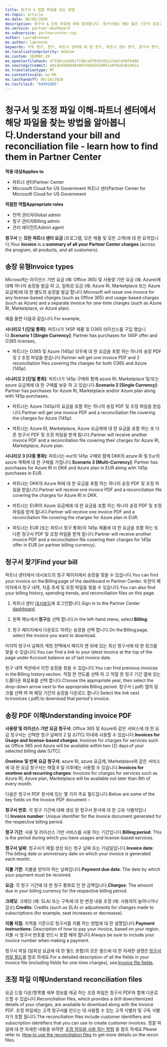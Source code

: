 ```yaml
---
title: 청구서 & 정찰 파일을 읽는 방법
ms.topic: article
ms.date: 06/05/2020
description: 청구서 & 조정 파일에 대해 알아봅니다. 청구서에는 해당 월간 기간의 프로그램, 제품 및 고객에 대 한 파트너 센터 요금이 표시 됩니다.
ms.service: partner-dashboard
ms.subservice: partnercenter-csp
author: LauraBrenner
ms.author: labrenne
keywords: 구독 청구, 청구, 파트너 센터에 대 한 청구, 파트너 센터 청구, 청구서 청구, 청구서, 파트너 센터 청구서, CSP 청구서
ms.localizationpriority: medium
ms.custom: SEOMAY.20
ms.openlocfilehash: df330ce2e66cf198ce97919c02a15eb7a50f6486
ms.sourcegitcommit: e0a1b4506840486f4bb82620051e0f6a5e81662a
ms.translationtype: MT
ms.contentlocale: ko-KR
ms.lasthandoff: 06/18/2020
ms.locfileid: "84991885"
---
```

# <a name="understand-your-bill-and-reconciliation-file---learn-how-to-find-them-in-partner-center"></a><span data-ttu-id="1571b-105">청구서 및 조정 파일 이해-파트너 센터에서 해당 파일을 찾는 방법을 알아봅니다.</span><span class="sxs-lookup"><span data-stu-id="1571b-105">Understand your bill and reconciliation file - learn how to find them in Partner Center</span></span>

<span data-ttu-id="1571b-106">**적용 대상**</span><span class="sxs-lookup"><span data-stu-id="1571b-106">**Applies to**</span></span>

- <span data-ttu-id="1571b-107">파트너 센터</span><span class="sxs-lookup"><span data-stu-id="1571b-107">Partner Center</span></span>
- <span data-ttu-id="1571b-108">Microsoft Cloud for US Government 파트너 센터</span><span class="sxs-lookup"><span data-stu-id="1571b-108">Partner Center for Microsoft Cloud for US Government</span></span>

<span data-ttu-id="1571b-109">**적절한 역할**</span><span class="sxs-lookup"><span data-stu-id="1571b-109">**Appropriate roles**</span></span>

- <span data-ttu-id="1571b-110">전역 관리자</span><span class="sxs-lookup"><span data-stu-id="1571b-110">Global admin</span></span>
- <span data-ttu-id="1571b-111">청구 관리자</span><span class="sxs-lookup"><span data-stu-id="1571b-111">Billing admin</span></span>
- <span data-ttu-id="1571b-112">관리 에이전트</span><span class="sxs-lookup"><span data-stu-id="1571b-112">Admin agent</span></span>


<span data-ttu-id="1571b-113">**청구서** 는 **모든 파트너 센터 요금** (프로그램, 모든 제품 및 모든 고객)에 대 한 요약입니다.</span><span class="sxs-lookup"><span data-stu-id="1571b-113">Your **invoice** is a **summary of all your Partner Center charges** (across the program, all products, and all customers).</span></span> 

## <a name="invoice-types"></a><span data-ttu-id="1571b-114">송장 유형</span><span class="sxs-lookup"><span data-stu-id="1571b-114">Invoice types</span></span>

<span data-ttu-id="1571b-115">Microsoft는 라이선스 기반 요금 (예: Office 365) 및 사용량 기반 요금 (예: Azure)에 대해 하나의 송장을 발급 하 고, 일회성 요금 (예: Azure RI, Marketplace 또는 Azure 요금제)에 대 한 별도의 송장을 발급 합니다.</span><span class="sxs-lookup"><span data-stu-id="1571b-115">Microsoft will issue one invoice for any license-based charges (such as Office 365) and usage-based charges (such as Azure) and a separate invoice for one-time charges (such as Azure RI, Marketplace, or Azure plan).</span></span>

<span data-ttu-id="1571b-116">예를 들면 다음과 같습니다.</span><span class="sxs-lookup"><span data-stu-id="1571b-116">For example,</span></span>  

<span data-ttu-id="1571b-117">**시나리오 1 [단일 통화]**: 파트너가 145P 제품 및 O365 라이선스를 구입 했습니다.</span><span class="sxs-lookup"><span data-stu-id="1571b-117">**Scenario 1 [Single Currency]**: Partner has purchases for 145P offer and O365 licenses,</span></span>  

- <span data-ttu-id="1571b-118">파트너는 O365 및 Azure (145p) 모두에 대 한 요금을 포함 하는 하나의 송장 PDF 및 2 조정 파일을 받습니다.</span><span class="sxs-lookup"><span data-stu-id="1571b-118">Partner will get one invoice PDF and 2 reconciliation files covering the charges for both O365 and Azure (145p).</span></span>  

<span data-ttu-id="1571b-119">**시나리오 2 [단일 통화]**: 파트너가 145p 구매와 함께 azure RI, Marketplace 및/또는 azure 요금제에 대 한 구매를 보유 하 고 있습니다.</span><span class="sxs-lookup"><span data-stu-id="1571b-119">**Scenario 2 [Single Currency]**: Partner has purchases for Azure RI, Marketplace and/or Azure plan along with 145p purchases.</span></span>

- <span data-ttu-id="1571b-120">파트너는 Azure (145p)의 요금을 포함 하는 하나의 송장 PDF 및 조정 파일을 받습니다.</span><span class="sxs-lookup"><span data-stu-id="1571b-120">Partner will get one invoice PDF and a reconciliation file covering the charges for Azure (145p).</span></span> 

- <span data-ttu-id="1571b-121">파트너는 Azure RI, Marketplace, Azure 요금제에 대 한 요금을 포함 하는 또 다른 청구서 PDF 및 조정 파일을 받게 됩니다.</span><span class="sxs-lookup"><span data-stu-id="1571b-121">Partner will receive another invoice PDF and a reconciliation file covering their charges for Azure RI, Marketplace, Azure plan.</span></span> 

<span data-ttu-id="1571b-122">**시나리오 3 [다중 통화]**: 파트너는 eur의 145p 구매와 함께 DKK의 azure RI 및 Eur의 azure 계획에 대 한 구매를 가집니다.</span><span class="sxs-lookup"><span data-stu-id="1571b-122">**Scenario 3 [Multi-Currency]**: Partner has purchases for Azure RI in DKK and Azure plan in EUR along with 145p purchases in EUR.</span></span>

- <span data-ttu-id="1571b-123">파트너는 DKK의 Azure RI에 대 한 요금을 포함 하는 하나의 송장 PDF 및 조정 파일을 받습니다.</span><span class="sxs-lookup"><span data-stu-id="1571b-123">Partner will receive one invoice PDF and a reconciliation file covering the charges for Azure RI in DKK.</span></span> 

- <span data-ttu-id="1571b-124">파트너는 EUR의 Azure 요금제에 대 한 요금을 포함 하는 하나의 송장 PDF 및 조정 파일을 받게 됩니다.</span><span class="sxs-lookup"><span data-stu-id="1571b-124">Partner will receive one invoice PDF and a reconciliation file covering the charges for Azure plan in EUR.</span></span> 

- <span data-ttu-id="1571b-125">파트너는 EUR (또는 파트너 청구 통화)의 145p 제품에 대 한 요금을 포함 하는 또 다른 청구서 PDF 및 조정 파일을 받게 됩니다.</span><span class="sxs-lookup"><span data-stu-id="1571b-125">Partner will receive another invoice PDF and a reconciliation file covering their charges for 145p offer in EUR (or partner billing currency).</span></span> 

## <a name="find-your-bill"></a><span data-ttu-id="1571b-126">청구서 찾기</span><span class="sxs-lookup"><span data-stu-id="1571b-126">Find your bill</span></span> 

<span data-ttu-id="1571b-127">파트너 센터에서 대시보드의 청구 페이지에서 송장을 찾을 수 있습니다.</span><span class="sxs-lookup"><span data-stu-id="1571b-127">You can find your invoice on the Billing page of the dashboard in Partner Center.</span></span> <span data-ttu-id="1571b-128">또한이 페이지에서 청구 내역, 지출 추세 및 조정 파일을 찾을 수 있습니다.</span><span class="sxs-lookup"><span data-stu-id="1571b-128">You can also find your billing history, spending trends, and reconciliation files on this page.</span></span> 

1. <span data-ttu-id="1571b-129">파트너 센터 [대시보드](https://partner.microsoft.com/dashboard/home)에 로그인합니다.</span><span class="sxs-lookup"><span data-stu-id="1571b-129">Sign in to the Partner Center [dashboard](https://partner.microsoft.com/dashboard/home).</span></span> 

2. <span data-ttu-id="1571b-130">왼쪽 메뉴에서 **청구**를 선택 합니다.</span><span class="sxs-lookup"><span data-stu-id="1571b-130">In the left-hand menu, select **Billing**.</span></span> 

3. <span data-ttu-id="1571b-131">청구 페이지에서 다운로드 하려는 송장을 선택 합니다.</span><span class="sxs-lookup"><span data-stu-id="1571b-131">On the Billing page, select the invoice you want to download.</span></span> 

<span data-ttu-id="1571b-132">마지막 청구서 날짜의 계정 잔액에서 페이지 맨 위에 있는 최신 청구서에 대 한 링크를 찾을 수 있습니다.</span><span class="sxs-lookup"><span data-stu-id="1571b-132">You can find a link to your latest invoice at the top of the page under Account balance as of last invoice date.</span></span> 

<span data-ttu-id="1571b-133">청구 내역 섹션에서 이전 송장을 찾을 수 있습니다.</span><span class="sxs-lookup"><span data-stu-id="1571b-133">You can find previous invoices in the Billing history section.</span></span> <span data-ttu-id="1571b-134">적절 한 연도를 선택 하 고 적절 한 청구 기간 옆에 있는 드롭다운 화살표를 선택 합니다.</span><span class="sxs-lookup"><span data-stu-id="1571b-134">Choose the appropriate year, then select the drop-down arrow next to the appropriate Billing period.</span></span> <span data-ttu-id="1571b-135">청구서 (.pdf) 옆의 링크를 선택 하 여 해당 기간의 송장을 다운로드 합니다.</span><span class="sxs-lookup"><span data-stu-id="1571b-135">Select the link next to Invoices (.pdf) to download that period's invoice.</span></span> 

## <a name="understanding-invoice-pdf"></a><span data-ttu-id="1571b-136">송장 PDF 이해</span><span class="sxs-lookup"><span data-stu-id="1571b-136">Understanding invoice PDF</span></span> 

<span data-ttu-id="1571b-137">**사용량 및 라이선스 기반 요금 청구서**: Office 365 및 Azure와 같은 서비스에 대 한 요금 청구서는 선택한 청구 날짜의 2 일 (UTC) 이내에 사용할 수 있습니다.</span><span class="sxs-lookup"><span data-stu-id="1571b-137">**Invoices for Usage and license-based charges**: Invoices for charges for services such as Office 365 and Azure will be available within two (2) days of your selected billing date [UTC].</span></span>  

<span data-ttu-id="1571b-138">**Onetime 및 반복 요금 청구서**: azure RI, azure 요금제, Marketplace와 같은 서비스에 대 한 요금 청구서는 매월 8 일 이후에는 사용할 수 있습니다.</span><span class="sxs-lookup"><span data-stu-id="1571b-138">**Invoices for onetime and recurring charges**: Invoices for charges for services such as Azure RI, Azure plan, Marketplace will be available not later than 8th of every month.</span></span>  

<span data-ttu-id="1571b-139">다음은 청구서 PDF 문서에 있는 몇 가지 주요 필드입니다.</span><span class="sxs-lookup"><span data-stu-id="1571b-139">Below are some of the key fields on the Invoice PDF document –</span></span>

<span data-ttu-id="1571b-140">**청구서 번호**: 각 청구 기간에 대해 생성 된 청구서 문서에 대 한 고유 식별자입니다.</span><span class="sxs-lookup"><span data-stu-id="1571b-140">**Invoice number**: Unique identifier for the invoice document generated for the respective billing period.</span></span> 

<span data-ttu-id="1571b-141">**청구 기간**: 사용 및 라이선스 기반 서비스를 사용 하는 기간입니다.</span><span class="sxs-lookup"><span data-stu-id="1571b-141">**Billing period**: This is the period during which you have usages and license-based services.</span></span> 

<span data-ttu-id="1571b-142">**청구서 날짜**: 청구서가 매월 생성 되는 청구 날짜 또는 기념일입니다.</span><span class="sxs-lookup"><span data-stu-id="1571b-142">**Invoice date**: The billing date or anniversary date on which your invoice is generated each month.</span></span> 

<span data-ttu-id="1571b-143">**지불 기한**: 지불을 받아야 하는 날짜입니다.</span><span class="sxs-lookup"><span data-stu-id="1571b-143">**Payment due date**: The date by which your payment must be received.</span></span> 

<span data-ttu-id="1571b-144">**요금**: 각 청구 기간에 대 한 청구 통화로 인 한 금액입니다.</span><span class="sxs-lookup"><span data-stu-id="1571b-144">**Charges**: The amount due in your billing currency for the respective billing period.</span></span> 

<span data-ttu-id="1571b-145">**크레딧**: 크레딧 (예: SLA) 또는 구독에 대 한 변경 내용 조정 (예: 사용자의 늘어나거나 감소).</span><span class="sxs-lookup"><span data-stu-id="1571b-145">**Credits**: Credits (such as SLA) or adjustments for changes made to subscriptions (for example, seat increases or decreases).</span></span> 

<span data-ttu-id="1571b-146">**지불 지침**: 지역을 기준으로 청구서를 지불 하는 방법에 대 한 설명입니다.</span><span class="sxs-lookup"><span data-stu-id="1571b-146">**Payment instructions**: Description of how to pay your invoice, based on your region.</span></span> <span data-ttu-id="1571b-147">지불 시 청구서 번호를 반드시 포함 해야 합니다.</span><span class="sxs-lookup"><span data-stu-id="1571b-147">Always be sure to include your invoice number when making a payment.</span></span> 

<span data-ttu-id="1571b-148">청구서 파일 (일회성 요금에 대 한 필드 포함)의 모든 필드에 대 한 자세한 설명은 [청구서 파일 필드](invoice-file.md)를 참조 하세요.</span><span class="sxs-lookup"><span data-stu-id="1571b-148">For a detailed description of all the fields in your invoice file (including fields for one-time charges), see [Invoice file fields](invoice-file.md).</span></span> 

## <a name="understand-reconciliation-files"></a><span data-ttu-id="1571b-149">조정 파일 이해</span><span class="sxs-lookup"><span data-stu-id="1571b-149">Understand reconciliation files</span></span>

 <span data-ttu-id="1571b-150">요금 드릴 다운/항목별 세부 정보를 제공 하는 조정 파일은 청구서 PDF와 함께 다운로드할 수 있습니다.</span><span class="sxs-lookup"><span data-stu-id="1571b-150">Reconciliation files, which provides a drill down/itemized details of your charges, are available to download along with the Invoice PDF.</span></span> <span data-ttu-id="1571b-151">조정 파일에는 고객 청구서를 만드는 데 사용할 수 있는 고객 식별자 및 구독 식별자가 포함 됩니다.</span><span class="sxs-lookup"><span data-stu-id="1571b-151">The reconciliation files include customer identifiers and subscription identifiers that you can use to create customer invoices.</span></span> <span data-ttu-id="1571b-152">정찰 파일에 대 한 자세한 내용을 보려면  [조정 파일을 사용 하는 방법](use-the-reconciliation-files.md) 을 참조 하세요.</span><span class="sxs-lookup"><span data-stu-id="1571b-152">Please refer to  [How to use the reconciliation files](use-the-reconciliation-files.md) to get more details on the recon files.</span></span> 
